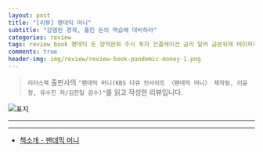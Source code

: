 ```yaml
---  
layout: post  
title: "[리뷰] 팬데믹 머니"  
subtitle: "감염된 경제, 풀린 돈의 역습에 대비하라"  
categories: review  
tags: review book 팬데믹 돈 양적완화 주식 투자 인플레이션 금리 달러 금본위제 테이퍼리 시그널   
comments: true  
header-img: img/review/review-book-pandemic-money-1.png
---  
```

  
> `리더스북` 출판사의 `"팬데믹 머니(KBS 다큐 인사이트 〈팬데믹 머니〉 제작팀, 이윤정, 유수진 저/김진일 감수)"`를 읽고 작성한 리뷰입니다.  

![표지](https://theorydb.github.io/assets/img/review/review-book-pandemic-money-1.png)  

---

---

* [책소개 - 팬데믹 머니](http://www.yes24.com/Product/Goods/105418104)


